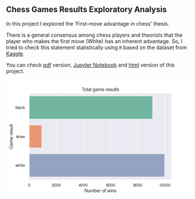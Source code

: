 ## Chess Games Results Exploratory Analysis

In this project I explored the 'First-move advantage in chess' thesis.

There is a general consensus among chess players and theorists that the player who makes the first move (White) has an inherent advantage.
So, I tried to check this statement statistically using `R` based on the dataset from [Kaggle](https://www.kaggle.com/datasets/datasnaek/chess).

You can check [pdf](chess_analysis.) version, [Jupyter Notebook]() and [html]() version of this project.

<img src='gen.png'>
